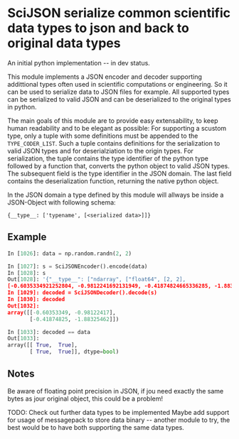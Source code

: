 SciJSON serialize common scientific data types to json and back to original data types
===========

An initial python implementation -- in dev status.

This module implements a JSON encoder and decoder supporting addittional
types often used in scientific computations or engineering.
So it can be used to serialize data to JSON files for example.
All supported types can be serialized to valid JSON and can be
deserialized to the original types in python.

The main goals of this module are to provide easy extensability, to
keep human readability and to be elegant as possible:
For supporting a scustom type, only a tuple with some definitions must
be appended to the `TYPE_CODER_LIST`.
Such a tuple contains definitions for the serialization to valid JSON types
and for deserialziation to the origin types. For serialization, the tuple contains
the type identifier of the python type followed by a function that, converts the
python object to valid JSON types. The subsequent field is the type identifier in
the JSON domain. The last field contains the deserialization function, returning
the native python object.

In the JSON domain a type defined by this module will allways be inside a
JSON-Object with following schema:
```
{__type__: ['typename', [<serialized data>]]}
```
Example
---------
``` python
In [1026]: data = np.random.randn(2, 2)

In [1027]: s = SciJSONEncoder().encode(data)
In [1028]: s
Out[1028]: '{"__type__": ["ndarray", ["float64", [2, 2],
[-0.6035334921252804, -0.9812241692131949, -0.41874824665336285, -1.8832546212025774]]]}'
In [1029]: decoded = SciJSONDecoder().decode(s)
In [1030]: decoded
Out[1032]:
array([[-0.60353349, -0.98122417],
       [-0.41874825, -1.88325462]])

In [1033]: decoded == data
Out[1033]:
array([[ True,  True],
       [ True,  True]], dtype=bool)
```

Notes
-----
Be aware of floating point precision in JSON, if jou need exactly the same bytes
as jour original object, this could be a problem!

TODO:
Check out further data types to be implemented
Maybe add support for usage of messagepack to store data binary -- another module to try, the best would be to have both supporting the same data types.

